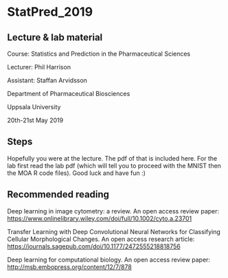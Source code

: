 # StatPred_2019

## Lecture & lab material

Course: Statistics and Prediction in the Pharmaceutical Sciences

Lecturer: Phil Harrison

Assistant: Staffan Arvidsson

Department of Pharmaceutical Biosciences

Uppsala University

20th-21st May 2019

## Steps

Hopefully you were at the lecture. The pdf of that is included here. For the lab first read the lab pdf (which will tell you to proceed with the MNIST then the MOA R code files). Good luck and have fun :)

## Recommended reading

Deep learning in image cytometry: a review. An open access review paper: https://www.onlinelibrary.wiley.com/doi/full/10.1002/cyto.a.23701

Transfer Learning with Deep Convolutional Neural Networks for Classifying Cellular Morphological Changes. An open access research article: https://journals.sagepub.com/doi/10.1177/2472555218818756

Deep learning for computational biology. An open access review paper: http://msb.embopress.org/content/12/7/878
